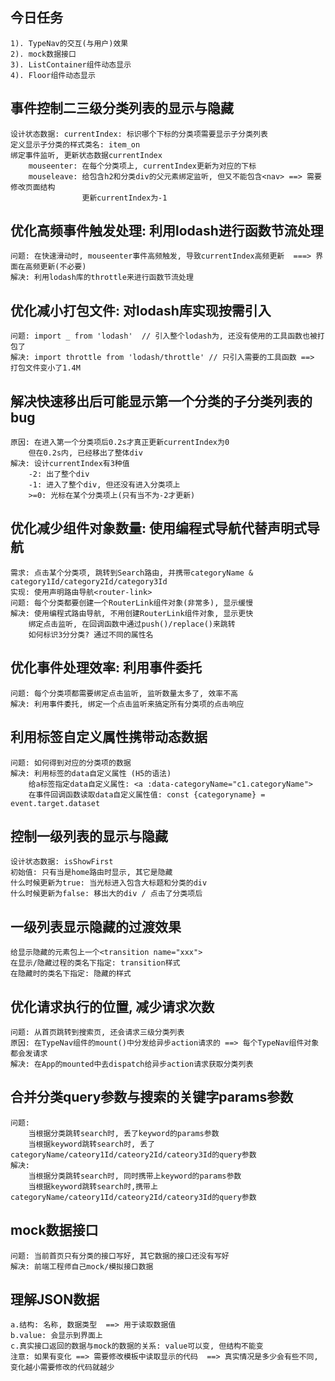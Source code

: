 ## 今日任务
	1). TypeNav的交互(与用户)效果
	2). mock数据接口
	3). ListContainer组件动态显示
	4). Floor组件动态显示

## 事件控制二三级分类列表的显示与隐藏
	设计状态数据: currentIndex: 标识哪个下标的分类项需要显示子分类列表 
	定义显示子分类的样式类名: item_on
	绑定事件监听, 更新状态数据currentIndex
		mouseenter: 在每个分类项上, currentIndex更新为对应的下标
		mouseleave: 给包含h2和分类div的父元素绑定监听, 但又不能包含<nav> ==> 需要修改页面结构
					更新currentIndex为-1

## 优化高频事件触发处理: 利用lodash进行函数节流处理
	问题: 在快速滑动时, mouseenter事件高频触发, 导致currentIndex高频更新  ===> 界面在高频更新(不必要)
	解决: 利用lodash库的throttle来进行函数节流处理

## 优化减小打包文件: 对lodash库实现按需引入 
	问题: import _ from 'lodash'  // 引入整个lodash为, 还没有使用的工具函数也被打包了
	解决: import throttle from 'lodash/throttle' // 只引入需要的工具函数 ==> 打包文件变小了1.4M

## 解决快速移出后可能显示第一个分类的子分类列表的bug
	原因: 在进入第一个分类项后0.2s才真正更新currentIndex为0
		但在0.2s内, 已经移出了整体div
	解决: 设计currentIndex有3种值
		-2: 出了整个div
		-1: 进入了整个div, 但还没有进入分类项上
		>=0: 光标在某个分类项上(只有当不为-2才更新)

## 优化减少组件对象数量: 使用编程式导航代替声明式导航
	需求: 点击某个分类项, 跳转到Search路由, 并携带categoryName & category1Id/category2Id/category3Id
	实现: 使用声明路由导航<router-link>
	问题: 每个分类都要创建一个RouterLink组件对象(非常多), 显示缓慢
	解决: 使用编程式路由导航, 不用创建RouterLink组件对象, 显示更快  
		绑定点击监听, 在回调函数中通过push()/replace()来跳转
		如何标识3分分类? 通过不同的属性名
	
## 优化事件处理效率: 利用事件委托
	问题: 每个分类项都需要绑定点击监听, 监听数量太多了, 效率不高
	解决: 利用事件委托, 绑定一个点击监听来搞定所有分类项的点击响应

## 利用标签自定义属性携带动态数据
	问题: 如何得到对应的分类项的数据
	解决: 利用标签的data自定义属性 (H5的语法)
		给a标签指定data自定义属性: <a :data-categoryName="c1.categoryName">
		在事件回调函数读取data自定义属性值: const {categoryname} = event.target.dataset

## 控制一级列表的显示与隐藏
	设计状态数据: isShowFirst
	初始值: 只有当是home路由时显示, 其它是隐藏
	什么时候更新为true: 当光标进入包含大标题和分类的div
	什么时候更新为false: 移出大的div / 点击了分类项后

## 一级列表显示隐藏的过渡效果
	给显示隐藏的元素包上一个<transition name="xxx">
	在显示/隐藏过程的类名下指定: transition样式
	在隐藏时的类名下指定: 隐藏的样式

## 优化请求执行的位置, 减少请求次数
	问题: 从首页跳转到搜索页, 还会请求三级分类列表
	原因: 在TypeNav组件的mount()中分发给异步action请求的 ==> 每个TypeNav组件对象都会发请求
	解决: 在App的mounted中去dispatch给异步action请求获取分类列表

## 合并分类query参数与搜索的关键字params参数
	问题: 
		当根据分类跳转search时, 丢了keyword的params参数
		当根据keyword跳转search时, 丢了categoryName/cateory1Id/cateory2Id/cateory3Id的query参数
	解决:
		当根据分类跳转search时, 同时携带上keyword的params参数
		当根据keyword跳转search时,携带上categoryName/cateory1Id/cateory2Id/cateory3Id的query参数

## mock数据接口
	问题: 当前首页只有分类的接口写好, 其它数据的接口还没有写好
	解决: 前端工程师自己mock/模拟接口数据

## 理解JSON数据
	a.结构: 名称, 数据类型  ==> 用于读取数据值
	b.value: 会显示到界面上
	c.真实接口返回的数据与mock的数据的关系: value可以变, 但结构不能变
	注意: 如果有变化 ==> 需要修改模板中读取显示的代码  ==> 真实情况是多少会有些不同, 变化越小需要修改的代码就越少